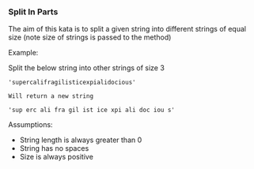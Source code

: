 ### Split In Parts

The aim of this kata is to split a given string into different strings of equal size (note size of strings is passed to the method)

Example:

Split the below string into other strings of size 3
```
'supercalifragilisticexpialidocious'

Will return a new string

'sup erc ali fra gil ist ice xpi ali doc iou s'
```
Assumptions:

* String length is always greater than 0
* String has no spaces
* Size is always positive

